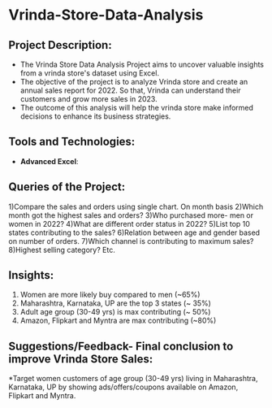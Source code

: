 # Vrinda-Store-Data-Analysis
##	Project Description:
*	The Vrinda Store Data Analysis Project aims to uncover valuable insights from a vrinda store's dataset using Excel.
*	The objective of the project is to analyze Vrinda store and create an annual sales report for 2022. So that, Vrinda can understand their customers and grow more sales in 2023.
*	The outcome of this analysis will help the vrinda store make informed decisions to enhance its business strategies.
## Tools and Technologies:
- **Advanced Excel**:
## Queries of the Project:
1)Compare the sales and orders using single chart. On month basis
2)Which month got the highest sales and orders?
3)Who purchased more- men or women in 2022?
4)What are different order status in 2022?
5)List top 10 states contributing to the sales?
6)Relation between age and gender based on number of orders.
7)Which channel is contributing to maximum sales?
8)Highest selling category? Etc.
## Insights:
1.	Women are more likely buy compared to men (~65%)
2.	Maharashtra, Karnataka, UP are the top 3 states (~ 35%)
3.	Adult age group (30-49 yrs) is max contributing (~ 50%)
4.	Amazon, Flipkart  and Myntra are max contributing (~80%)
## Suggestions/Feedback- Final conclusion to improve Vrinda Store Sales:
*Target women customers of age group (30-49 yrs) living in Maharashtra, Karnataka, UP by showing ads/offers/coupons available on Amazon, Flipkart  and Myntra.
